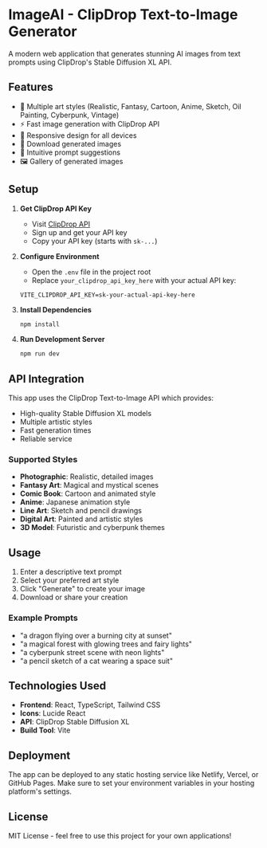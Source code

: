 # ImageAI - ClipDrop Text-to-Image Generator

A modern web application that generates stunning AI images from text prompts using ClipDrop's Stable Diffusion XL API.

## Features

- 🎨 Multiple art styles (Realistic, Fantasy, Cartoon, Anime, Sketch, Oil Painting, Cyberpunk, Vintage)
- ⚡ Fast image generation with ClipDrop API
- 📱 Responsive design for all devices
- 💾 Download generated images
- 🎯 Intuitive prompt suggestions
- 🖼️ Gallery of generated images

## Setup

1. **Get ClipDrop API Key**
   - Visit [ClipDrop API](https://clipdrop.co/apis/docs/text-to-image)
   - Sign up and get your API key
   - Copy your API key (starts with `sk-...`)

2. **Configure Environment**
   - Open the `.env` file in the project root
   - Replace `your_clipdrop_api_key_here` with your actual API key:
   ```
   VITE_CLIPDROP_API_KEY=sk-your-actual-api-key-here
   ```

3. **Install Dependencies**
   ```bash
   npm install
   ```

4. **Run Development Server**
   ```bash
   npm run dev
   ```

## API Integration

This app uses the ClipDrop Text-to-Image API which provides:
- High-quality Stable Diffusion XL models
- Multiple artistic styles
- Fast generation times
- Reliable service

### Supported Styles

- **Photographic**: Realistic, detailed images
- **Fantasy Art**: Magical and mystical scenes
- **Comic Book**: Cartoon and animated style
- **Anime**: Japanese animation style
- **Line Art**: Sketch and pencil drawings
- **Digital Art**: Painted and artistic styles
- **3D Model**: Futuristic and cyberpunk themes

## Usage

1. Enter a descriptive text prompt
2. Select your preferred art style
3. Click "Generate" to create your image
4. Download or share your creation

### Example Prompts

- "a dragon flying over a burning city at sunset"
- "a magical forest with glowing trees and fairy lights"
- "a cyberpunk street scene with neon lights"
- "a pencil sketch of a cat wearing a space suit"

## Technologies Used

- **Frontend**: React, TypeScript, Tailwind CSS
- **Icons**: Lucide React
- **API**: ClipDrop Stable Diffusion XL
- **Build Tool**: Vite

## Deployment

The app can be deployed to any static hosting service like Netlify, Vercel, or GitHub Pages. Make sure to set your environment variables in your hosting platform's settings.

## License

MIT License - feel free to use this project for your own applications!